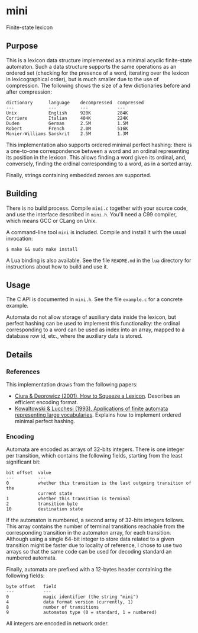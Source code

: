 # mini

Finite-state lexicon

## Purpose

This is a lexicon data structure implemented as a minimal acyclic finite-state
automaton. Such a data structure supports the same operations as an ordered set
(checking for the presence of a word, iterating over the lexicon in
lexicographical order), but is much smaller due to the use of compression. The
following shows the size of a few dictionaries before and after compression:

    dictionary      language    decompressed  compressed
    ---             ---         ---           ---
    Unix            English     920K          284K
    Corriere        Italian     404K          224K
    Duden           German      2.5M          1.5M
    Robert          French      2.0M          516K
    Monier-Williams Sanskrit    2.5M          1.3M

This implementation also supports ordered minimal perfect hashing: there is a
one-to-one correspondence between a word and an ordinal representing its
position in the lexicon. This allows finding a word given its ordinal, and,
conversely, finding the ordinal corresponding to a word, as in a sorted array.

Finally, strings containing embedded zeroes are supported.

## Building

There is no build process. Compile `mini.c` together with your source code, and
use the interface described in `mini.h`. You'll need a C99 compiler, which means
GCC or CLang on Unix.

A command-line tool `mini` is included. Compile and install it with the usual
invocation:

    $ make && sudo make install

A Lua binding is also available. See the file `README.md` in the `lua` directory
for instructions about how to build and use it.

## Usage

The C API is documented in `mini.h`. See the file `example.c` for a concrete
example.

Automata do not allow storage of auxiliary data inside the lexicon, but perfect
hashing can be used to implement this functionality: the ordinal corresponding
to a word can be used as index into an array, mapped to a database row id, etc.,
where the auxiliary data is stored.

## Details

### References

This implementation draws from the following papers:

* [Ciura & Deorowicz (2001), How to Squeeze a Lexicon](http://citeseerx.ist.psu.edu/viewdoc/download?doi=10.1.1.35.6055&rep=rep1&type=pdf).
  Describes an efficient encoding format.
* [Kowaltowski & Lucchesi (1993), Applications of finite automata representing large vocabularies](http://citeseerx.ist.psu.edu/viewdoc/download?doi=10.1.1.56.5272&rep=rep1&type=pdf).
  Explains how to implement ordered minimal perfect hashing.

### Encoding

Automata are encoded as arrays of 32-bits integers. There is one integer per
transition, which contains the following fields, starting from the least
significant bit:

    bit offset  value
    ---         ---
    0           whether this transition is the last outgoing transition of the
                current state
    1           whether this transition is terminal
    2           transition byte
    10          destination state

If the automaton is numbered, a second array of 32-bits integers follows. This
array contains the number of terminal transitions reachable from the
corresponding transition in the automaton array, for each transition. Although
using a single 64-bit integer to store data related to a given transition might
be faster due to locality of reference, I chose to use two arrays so that the
same code can be used for decoding standard an numbered automata.

Finally, automata are prefixed with a 12-bytes header containing the following
fields:

    byte offset   field
    ---           ---
    0             magic identifier (the string "mini")
    4             data format version (currently, 1)
    8             number of transitions
    9             automaton type (0 = standard, 1 = numbered)

All integers are encoded in network order.
